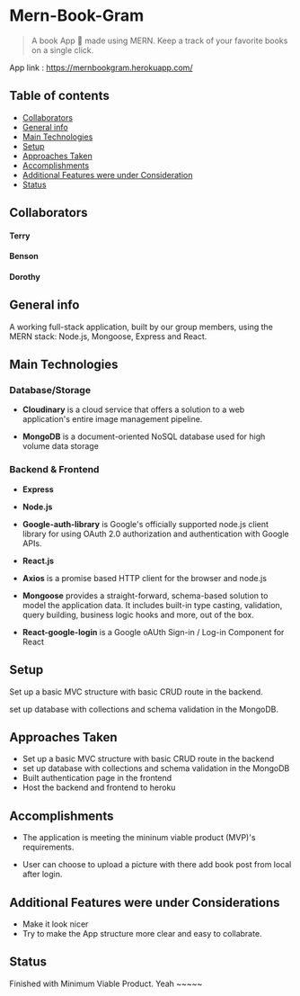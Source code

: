 # Mern-Book-Gram

> A book App 📙 made using MERN. Keep a track of your favorite books on a single click. 

App link : https://mernbookgram.herokuapp.com/

## Table of contents
* [Collaborators ](#Collaborators)
* [General info](#general-info)
* [Main Technologies](#main-technologies)
* [Setup](#setup)
* [Approaches Taken](#Approaches-Taken)
* [Accomplishments](#Accomplishments)
* [Additional Features were under Consideration](#Additional-Features-were-under-Considerations)
* [Status](#status)




## Collaborators

####  Terry
####  Benson
####  Dorothy

## General info

A working full-stack application, built by our group members, using the MERN stack: Node.js, Mongoose, Express and React.

<!-- ## Screenshots
![Example screenshot](./img/Signinpage.png)
![Example screenshot](./img/Screenshot.png) -->






## Main Technologies

### Database/Storage

* **Cloudinary** is a cloud service that offers a solution to a web application's entire image management pipeline.

* **MongoDB** is a document-oriented NoSQL database used for high volume data storage


### Backend & Frontend
* **Express**
* **Node.js**
* **Google-auth-library** is Google's officially supported node.js client library for using OAuth 2.0 authorization and authentication with Google APIs.

* **React.js**

* **Axios** is a promise based HTTP client for the browser and node.js

* **Mongoose** provides a straight-forward, schema-based solution to model the application data. It includes built-in type casting, validation, query building, business logic hooks and more, out of the box.

* **React-google-login** is a Google oAUth Sign-in / Log-in Component for React

## Setup
Set up a basic MVC structure with basic CRUD route in the backend.

set up database with collections and schema validation in the MongoDB.

## Approaches Taken
* Set up a basic MVC structure with basic CRUD route in the backend
* set up database with collections and schema validation in the MongoDB
* Built authentication page in the frontend
* Host the backend and frontend to heroku

## Accomplishments

* The application is meeting the mininum viable product (MVP)'s requirements.

* User can choose to upload a picture with there add book post from local after login.

## Additional Features were under Considerations

* Make it look nicer
* Try to make the App structure more clear and easy to collabrate. 

## Status

Finished with Minimum Viable Product. Yeah ~~~~~


